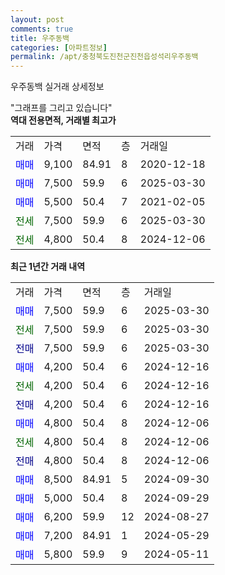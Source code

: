 ```yaml
---
layout: post
comments: true
title: 우주동백
categories: [아파트정보]
permalink: /apt/충청북도진천군진천읍성석리우주동백
---
```


우주동백 실거래 상세정보

<script type="text/javascript">
  google.charts.load('current', {'packages':['line', 'corechart']});
  google.charts.setOnLoadCallback(drawChart);

  function drawChart() {
    var data = new google.visualization.DataTable();
    data.addColumn('date', '거래일');
    data.addColumn('number', "매매");
    data.addColumn('number', "전세");
    data.addColumn('number', "전매");

    data.addRows([[new Date(Date.parse("2025-03-30")), 7500, null, null], [new Date(Date.parse("2025-03-30")), null, 7500, null], [new Date(Date.parse("2025-03-30")), null, null, 7500], [new Date(Date.parse("2024-12-16")), 4200, null, null], [new Date(Date.parse("2024-12-16")), null, 4200, null], [new Date(Date.parse("2024-12-16")), null, null, 4200], [new Date(Date.parse("2024-12-06")), 4800, null, null], [new Date(Date.parse("2024-12-06")), null, 4800, null], [new Date(Date.parse("2024-12-06")), null, null, 4800], [new Date(Date.parse("2024-09-30")), 8500, null, null], [new Date(Date.parse("2024-09-29")), 5000, null, null], [new Date(Date.parse("2024-08-27")), 6200, null, null], [new Date(Date.parse("2024-05-29")), 7200, null, null], [new Date(Date.parse("2024-05-11")), 5800, null, null]]);

    var options = {
      hAxis: {
        format: 'yyyy/MM/dd'
      },    
      lineWidth: 0,
      pointsVisible: true,    
      title: '최근 1년간 유형별 실거래가 분포',
      legend: { position: 'bottom' }
    };

    var formatter = new google.visualization.NumberFormat({pattern:'###,###'} );
    formatter.format(data, 1);
    formatter.format(data, 2);
    
    setTimeout(function() {
        var chart = new google.visualization.LineChart(document.getElementById('columnchart_material'));
        chart.draw(data, (options));
        document.getElementById('loading').style.display = 'none';
    }, 200);
  }
</script>


<div id="loading" style="z-index:20; display: block; margin-left: 0px">"그래프를 그리고 있습니다"</div>
<div id="columnchart_material" style="width: 95%; margin-left: 0px; display: block"></div>
<!-- contents start -->
<b>역대 전용면적, 거래별 최고가</b>
<table class="sortable">
    <tr>
      <td>거래</td>
      <td>가격</td>
      <td>면적</td>
      <td>층</td>
      <td>거래일</td>
    </tr>
        <tr>
          <td><a style="color: blue">매매</a></td>
          <td>9,100</td>
          <td>84.91</td>
          <td>8</td>
          <td>2020-12-18</td>
        </tr>            <tr>
          <td><a style="color: blue">매매</a></td>
          <td>7,500</td>
          <td>59.9</td>
          <td>6</td>
          <td>2025-03-30</td>
        </tr>            <tr>
          <td><a style="color: blue">매매</a></td>
          <td>5,500</td>
          <td>50.4</td>
          <td>7</td>
          <td>2021-02-05</td>
        </tr>        
        <tr>
              <td><a style="color: darkgreen">전세</a></td>
              <td>7,500</td>
              <td>59.9</td>
              <td>6</td>
              <td>2025-03-30</td>
            </tr>            <tr>
              <td><a style="color: darkgreen">전세</a></td>
              <td>4,800</td>
              <td>50.4</td>
              <td>8</td>
              <td>2024-12-06</td>
            </tr>        
    
</table>

<b>최근 1년간 거래 내역</b>

<table class="sortable">
    <tr>
      <td>거래</td>
      <td>가격</td>
      <td>면적</td>
      <td>층</td>
      <td>거래일</td>
    </tr>
    <tr>
      <td><a style="color: blue">매매</a></td>
      <td>7,500</td>
      <td>59.9</td>
      <td>6</td>
      <td>2025-03-30</td>
    </tr>          <tr>
      <td><a style="color: darkgreen">전세</a></td>
      <td>7,500</td>
      <td>59.9</td>
      <td>6</td>
      <td>2025-03-30</td>
    </tr>          <tr>
      <td><a style="color: darkblue">전매</a></td>
      <td>7,500</td>
      <td>59.9</td>
      <td>6</td>
      <td>2025-03-30</td>
    </tr>          <tr>
      <td><a style="color: blue">매매</a></td>
      <td>4,200</td>
      <td>50.4</td>
      <td>6</td>
      <td>2024-12-16</td>
    </tr>          <tr>
      <td><a style="color: darkgreen">전세</a></td>
      <td>4,200</td>
      <td>50.4</td>
      <td>6</td>
      <td>2024-12-16</td>
    </tr>          <tr>
      <td><a style="color: darkblue">전매</a></td>
      <td>4,200</td>
      <td>50.4</td>
      <td>6</td>
      <td>2024-12-16</td>
    </tr>          <tr>
      <td><a style="color: blue">매매</a></td>
      <td>4,800</td>
      <td>50.4</td>
      <td>8</td>
      <td>2024-12-06</td>
    </tr>          <tr>
      <td><a style="color: darkgreen">전세</a></td>
      <td>4,800</td>
      <td>50.4</td>
      <td>8</td>
      <td>2024-12-06</td>
    </tr>          <tr>
      <td><a style="color: darkblue">전매</a></td>
      <td>4,800</td>
      <td>50.4</td>
      <td>8</td>
      <td>2024-12-06</td>
    </tr>          <tr>
      <td><a style="color: blue">매매</a></td>
      <td>8,500</td>
      <td>84.91</td>
      <td>5</td>
      <td>2024-09-30</td>
    </tr>          <tr>
      <td><a style="color: blue">매매</a></td>
      <td>5,000</td>
      <td>50.4</td>
      <td>8</td>
      <td>2024-09-29</td>
    </tr>          <tr>
      <td><a style="color: blue">매매</a></td>
      <td>6,200</td>
      <td>59.9</td>
      <td>12</td>
      <td>2024-08-27</td>
    </tr>          <tr>
      <td><a style="color: blue">매매</a></td>
      <td>7,200</td>
      <td>84.91</td>
      <td>1</td>
      <td>2024-05-29</td>
    </tr>          <tr>
      <td><a style="color: blue">매매</a></td>
      <td>5,800</td>
      <td>59.9</td>
      <td>9</td>
      <td>2024-05-11</td>
    </tr>      </table>
<!-- contents end -->    

